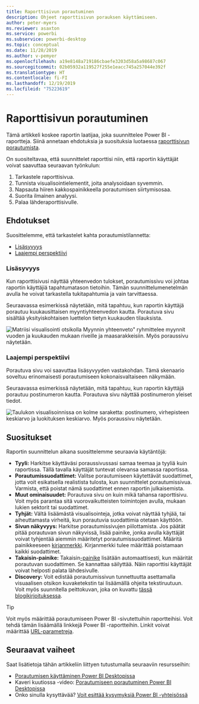 ```yaml
---
title: Raporttisivun porautuminen
description: Ohjeet raporttisivun porauksen käyttämiseen.
author: peter-myers
ms.reviewer: asaxton
ms.service: powerbi
ms.subservice: powerbi-desktop
ms.topic: conceptual
ms.date: 11/28/2019
ms.author: v-pemyer
ms.openlocfilehash: a19e8148a719186cbaefe3203d58a5a98687c067
ms.sourcegitcommit: 02b05932a119527f255e1eacc745a257044e392f
ms.translationtype: HT
ms.contentlocale: fi-FI
ms.lasthandoff: 12/19/2019
ms.locfileid: "75223619"
---
```

# <a name="report-page-drillthrough"></a>Raporttisivun porautuminen

Tämä artikkeli koskee raportin laatijaa, joka suunnittelee Power BI -raportteja. Siinä annetaan ehdotuksia ja suosituksia luotaessa [raporttisivun porautumista](../desktop-drillthrough.md).

On suositeltavaa, että suunnittelet raporttisi niin, että raportin käyttäjät voivat saavuttaa seuraavan työnkulun:

1. Tarkastele raporttisivua.
2. Tunnista visualisointielementit, joita analysoidaan syvemmin.
3. Napsauta hiiren kakkospainikkeella porautumisen siirtymisosaa.
4. Suorita ilmainen analyysi.
5. Palaa lähderaporttisivulle.

## <a name="suggestions"></a>Ehdotukset

Suosittelemme, että tarkastelet kahta porautumistilannetta:

- [Lisäsyvyys](#additional-depth)
- [Laajempi perspektiivi](#broader-perspective)

### <a name="additional-depth"></a>Lisäsyvyys

Kun raporttisivusi näyttää yhteenvedon tulokset, porautumissivu voi johtaa raportin käyttäjiä tapahtumatason tietoihin. Tämän suunnittelumenetelmän avulla he voivat tarkastella tukitapahtumia ja vain tarvittaessa.

Seuraavassa esimerkissä näytetään, mitä tapahtuu, kun raportin käyttäjä porautuu kuukausittaisen myyntiyhteenvedon kautta. Porautuva sivu sisältää yksityiskohtaisen luettelon tietyn kuukauden tilauksista.

![Matriisi visualisointi otsikolla Myynnin yhteenveto" ryhmittelee myynnit vuoden ja kuukauden mukaan riveille ja maasarakkeisiin. Myös poraussivu näytetään.](media/report-drillthrough/suggestion-drillthrough-add-depth.png)

### <a name="broader-perspective"></a>Laajempi perspektiivi

Porautuva sivu voi saavuttaa lisäsyvyyden vastakohdan. Tämä skenaario soveltuu erinomaisesti porautumiseen kokonaisvaltaiseen näkymään.

Seuraavassa esimerkissä näytetään, mitä tapahtuu, kun raportin käyttäjä porautuu postinumeron kautta. Porautuva sivu näyttää postinumeron yleiset tiedot.

![Taulukon visualisoinnissa on kolme saraketta: postinumero, virhepisteen keskiarvo ja luokituksen keskiarvo. Myös poraussivu näytetään.](media/report-drillthrough/suggestion-drillthrough-broader-perspective.png)

## <a name="recommendations"></a>Suositukset

Raportin suunnittelun aikana suosittelemme seuraavia käytäntöjä:

- **Tyyli:** Harkitse käyttäväsi poraussivussasi samaa teemaa ja tyyliä kuin raportissa. Tällä tavalla käyttäjät tuntevat olevansa samassa raportissa.
- **Porautumissuodattimet:** Valitse porautumiseen käytettävät suodattimet, jotta voit esikatsella realistista tulosta, kun suunnittelet porautumissivua. Varmista, että poistat nämä suodattimet ennen raportin julkaisemista.
- **Muut ominaisuudet:** Porautuva sivu on kuin mikä tahansa raporttisivu. Voit myös parantaa sitä vuorovaikutteisten toimintojen avulla, mukaan lukien sektorit tai suodattimet.
- **Tyhjät:** Vältä lisäämästä visualisointeja, jotka voivat näyttää tyhjää, tai aiheuttamasta virheitä, kun porautuvia suodattimia otetaan käyttöön.
- **Sivun näkyvyys:** Harkitse porautumissivujen piilottamista. Jos päätät pitää porautuvan sivun näkyvissä, lisää painike, jonka avulla käyttäjät voivat tyhjentää aiemmin määritetyt porautumissuodattimet. Määritä painikkeeseen [kirjanmerkki](../desktop-bookmarks.md). Kirjanmerkki tulee määrittää poistamaan kaikki suodattimet.
- **Takaisin-painike:** Takaisin[-painike](../desktop-buttons.md) lisätään automaattisesti, kun määrität porautuvan suodattimen. Se kannattaa säilyttää. Näin raporttisi käyttäjät voivat helposti palata lähdesivulle.
- **Discovery:** Voit edistää porautumissivun tunnettuutta asettamalla visuaalisen otsikon kuvaketekstin tai lisäämällä ohjeita tekstiruutuun. Voit myös suunnitella peittokuvan, joka on kuvattu [tässä blogikirjoituksessa](https://alluringbi.com/2019/10/23/overlays-for-true-self-serve-reporting/).

> [!TIP]
> Voit myös määrittää porautumiseen Power BI -sivutettuihin raportteihisi. Voit tehdä tämän lisäämällä linkkejä Power BI -raportteihin. Linkit voivat määrittää [URL-parametreja](https://powerbi.microsoft.com/blog/url-parameters-for-paginated-reports-are-now-available/).

## <a name="next-steps"></a>Seuraavat vaiheet

Saat lisätietoja tähän artikkeliin liittyen tutustumalla seuraaviin resursseihin:

- [Porautumisen käyttäminen Power BI Desktopissa](../desktop-drillthrough.md)
- Kaveri kuutiossa -video: [Porautumiseen porautuminen Power BI Desktopissa](https://www.youtube.com/watch?v=2x9lLHDbtDk)
- Onko sinulla kysyttävää? [Voit esittää kysymyksiä Power BI -yhteisössä](https://community.powerbi.com/)
